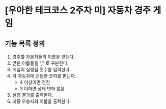 # [우아한 테크코스 2주차 미] 자동차 경주 게임

## 기능 목록 정의
1. 경주할 자동차들의 이름을 받는다.
2. 받은 이름들을 "," 로 구분한다.
3. 게임이 실행될 횟수를 입력한다.
4. 각 자동차에 랜덤한 숫자를 받는다.
    - 4 이상이면 전진
    - 3 이하면 상태 변화 없음
5. 실행 결과를 출력한다.
6. 최종 우승자의 이름을 출력한다.
